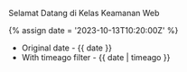 ---
---

Selamat Datang di Kelas Keamanan Web

{% assign date = '2023-10-13T10:20:00Z' %}

- Original date - {{ date }}
- With timeago filter - {{ date | timeago }}
